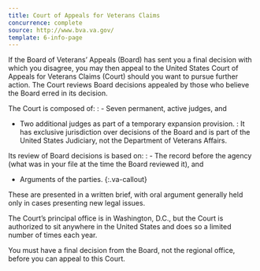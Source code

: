 ```yaml
---
title: Court of Appeals for Veterans Claims
concurrence: complete
source: http://www.bva.va.gov/
template: 6-info-page
---
```



If the Board of Veterans’ Appeals (Board) has sent you a final decision with which you disagree, you may then appeal to the United States Court of Appeals for Veterans Claims (Court) should you want to pursue further action. The Court reviews Board decisions appealed by those who believe the Board erred in its decision.


The Court is composed of:
: - Seven permanent, active judges, and
  - Two additional judges as part of a temporary expansion provision.
: It has exclusive jurisdiction over decisions of the Board and is part of the United States Judiciary, not the Department of Veterans Affairs.

Its review of Board decisions is based on:
: - The record before the agency (what was in your file at the time the Board reviewed it), and
  - Arguments of the parties.
{:.va-callout}

These are presented in a written brief, with oral argument generally held only in cases presenting new legal issues.

The Court’s principal office is in Washington, D.C., but the Court is authorized to sit anywhere in the United States and does so a limited number of times each year.

You must have a final decision from the Board, not the regional office, before you can appeal to this Court.
